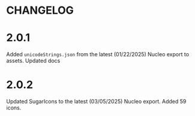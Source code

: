 # CHANGELOG

# 2.0.1

Added `unicodeStrings.json` from the latest (01/22/2025) Nucleo export to assets. Updated docs

# 2.0.2

Updated SugarIcons to the latest (03/05/2025) Nucleo export. Added 59 icons.